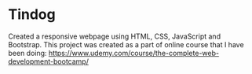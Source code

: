 # Tindog

Created a responsive webpage using HTML, CSS, JavaScript and Bootstrap. This project was created as a part of online course that I have been doing: https://www.udemy.com/course/the-complete-web-development-bootcamp/
